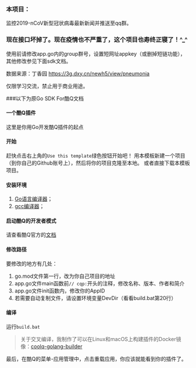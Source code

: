### 本项目：

监控2019-nCoV新型冠状病毒最新新闻并推送至qq群。

### 现在接口坏掉了。现在疫情也不严重了，这个项目也寿终正寝了！^_^

使用前请修改app.go内的group群号，设置短网址appkey（或删掉短链功能），其他修改参见下面sdk文档。

数据来源：丁香园 https://3g.dxy.cn/newh5/view/pneumonia

仅限学习交流，禁止用于商业用途。

###以下为原Go SDK For酷Q文档

#### 一个酷Q插件
这里是你用Go开发酷Q插件的起点

#### 开始
赶快点击右上角的`Use this template`绿色按钮开始吧！
用本模板新建一个项目（到你自己的Github账号上），然后将你的项目克隆至本地。
或者直接下载本模板项目。

#### 安装环境
1. [Go语言编译器](https://golang.google.cn/)；
2. [gcc编译器](http://tdm-gcc.tdragon.net/)；  

#### 启动酷Q的开发者模式
请查看酷Q官方的[文档](https://d.cqp.me/Pro/%E5%BC%80%E5%8F%91/%E5%BF%AB%E9%80%9F%E5%85%A5%E9%97%A8)

#### 修改路径
要修改的地方有几处：
1. go.mod文件第一行，改为你自己项目的地址
2. app.go文件main函数前`// cqp:`开头的注释，修改名称、版本、作者和简介
3. app.go文件init函数内，修改你的AppID
4. 若需要自动复制文件，请设置环境变量DevDir（看看build.bat第20行）

#### 编译
运行`build.bat`

> 关于交叉编译，我制作了可以在Linux和macOS上构建插件的Docker镜像：[coolq-golang-builder](https://hub.docker.com/repository/docker/tnze/coolq-golang-builder)

最后，在酷Q的菜单-应用管理中，点击重载应用，你应该就能看到你的插件了。
